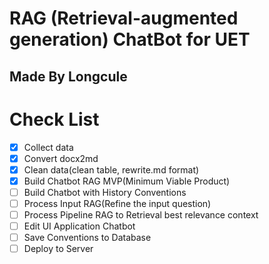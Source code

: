 # RAG (Retrieval-augmented generation) ChatBot for UET
## Made By Longcule
# Check List
- [x]  Collect data 
- [x]  Convert docx2md 
- [x] Clean data(clean table, rewrite.md format) 
- [x] Build Chatbot RAG MVP(Minimum Viable Product)
- [ ] Build Chatbot with History Conventions 
- [ ] Process Input RAG(Refine the input question) 
- [ ] Process Pipeline RAG to Retrieval best relevance context 
- [ ] Edit UI Application Chatbot 
- [ ] Save Conventions to Database 
- [ ] Deploy to Server 
